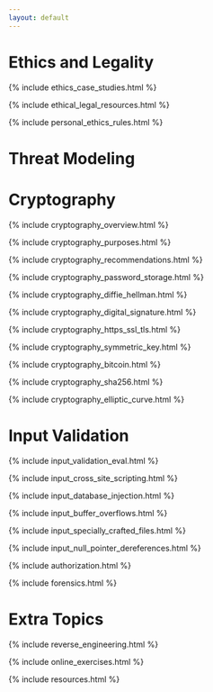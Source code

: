 ```yaml
---
layout: default
---
```


# Ethics and Legality

{% include ethics_case_studies.html %}

{% include ethical_legal_resources.html %}

{% include personal_ethics_rules.html %}

# Threat Modeling

# Cryptography

{% include cryptography_overview.html %}

{% include cryptography_purposes.html %}

{% include cryptography_recommendations.html %}

{% include cryptography_password_storage.html %}

{% include cryptography_diffie_hellman.html %}

{% include cryptography_digital_signature.html %}

{% include cryptography_https_ssl_tls.html %}

{% include cryptography_symmetric_key.html %}

{% include cryptography_bitcoin.html %}

{% include cryptography_sha256.html %}

{% include cryptography_elliptic_curve.html %}

# Input Validation

{% include input_validation_eval.html %}

{% include input_cross_site_scripting.html %}

{% include input_database_injection.html %}

{% include input_buffer_overflows.html %}

{% include input_specially_crafted_files.html %}

{% include input_null_pointer_dereferences.html %}



{% include authorization.html %}

{% include forensics.html %}

# Extra Topics

{% include reverse_engineering.html %}



{% include online_exercises.html %}

{% include resources.html %}
